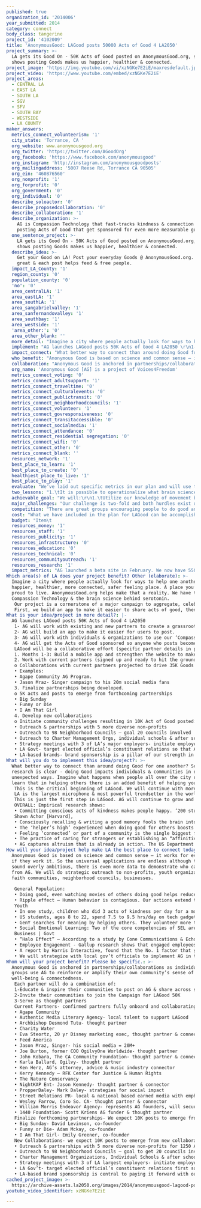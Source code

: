 ```yaml
---
published: true
organization_id: '2014006'
year_submitted: 2014
category: connect
body_class: tangerine
project_id: '4102009'
title: 'AnonymousGood: LAGood posts 50000 Acts of Good 4 LA2050'
project_summary: >-
  LA gets its Good On - 50K Acts of Good posted on AnonymousGood.org, science
  shows posting Goods makes us happier, healthier & connected. 
project_image: 'https://img.youtube.com/vi/xzNGKe7E2iE/maxresdefault.jpg'
project_video: 'https://www.youtube.com/embed/xzNGKe7E2iE'
project_areas:
  - CENTRAL LA
  - EAST LA
  - SOUTH LA
  - SGV
  - SFV
  - SOUTH BAY
  - WESTSIDE
  - LA COUNTY
maker_answers:
  metrics_connect_volunteerism: '1'
  city_state: 'Torrance, CA '
  org_website: www.anonymousgood.org
  org_twitter: 'https://twitter.com/AGoodOrg'
  org_facebook: 'https://www.facebook.com/anonymousgood'
  org_instagram: 'http://instagram.com/anonymousgoodposts'
  org_mailingaddress: '5007 Reese Rd, Torrance CA 90505'
  org_ein: '460876560'
  org_nonprofit: '1'
  org_forprofit: '0'
  org_government: '0'
  org_individual: '0'
  describe_soloactor: '0'
  describe_proposedcollaboration: '0'
  describe_collaboration: '1'
  describe_organization: >-
    AG is Compassion Technology that fast-tracks kindness & connection by
    posting Acts of Good that get sponsored for even more measurable good.
  one_sentence_project: >-
    LA gets its Good On - 50K Acts of Good posted on AnonymousGood.org, science
    shows posting Goods makes us happier, healthier & connected. 
  describe_idea: >-
    Get your Good on LA! Post your everyday Goods @ AnonymousGood.org. It feels
    great & each post helps feed & free people.   
  impact_LA_County: '1'
  region_county: '0'
  population_county: '0'
  'no': '0'
  area_centralLA: '1'
  area_eastLA: '1'
  area_southLA: '1'
  area_sangabrielvalley: '1'
  area_sanfernandovalley: '1'
  area_southbay: '1'
  area_westside: '1'
  'area_other:': '0'
  area_other_blank: ''
  more_detail: "Imagine a city where people actually look for ways to help one another. It’s a happier, healthier, more connected, safer feeling place. A place you’d be proud to live. AnonymousGood.org helps make that a reality. We have the Compassion Technology & the brain science behind serotonin. \r\nOur project is a cornerstone of a major campaign to aggregate, celebrate & share stories of Good in LA. It’s guaranteed to make participants happier, healthier, better students & better employees.\r\nFirst, we build an app to make it easier to share acts of good, then we work with existing & new partners to reach a broad spectrum of Angelenos. Between non-profits, media, faith communities, youth programs, & business- Angelenos will share 50k stories of LAGood\r\n"
  implement: "AG launches LAGood posts 50K Acts of Good 4 LA2050 \r\n1- AG will work with existing and new partners to create a grassroots campaign that seeds and shares the story of Good in LA creating a ripple effect of good throughout LA. \r\n2- AG will build an app to make it easier for users to post. \r\n3- AG will work with individuals & organizations to use our ‘Compassion Technology’ in ways that work for them; to reach out to their constituents & customers, to build employee engagement, use the stories of good in their community while gathering great metrics. AG has a low bar of entry and its equally available and beneficial to anyone. \r\n4- AG will get the Acts of Good sponsored so anyone who posts becomes an instant philanthropist. We want all of us to feel connected to people in our own communities & to the global community.\r\nLAGood will be a collaborative effort (specific partner details in partner section) \r\n1. Months 1-3: Build a mobile app and strengthen the website to make it even easier for people to post. \r\n2. Work with current partners (signed up and ready to hit the ground running) to amplify Good & inspire more Angelenos to volunteer formally & informally as they post Acts of Good. \r\no Collaborations with current partners projected to drive 35K Goods in LA \r\n• Examples: \r\n• Agape Community AG Program. \r\n• Jason Mraz- Singer campaign to his 20m social media fans\r\n3. Finalize partnerships being developed. \r\no 5K acts and posts to emerge from forthcoming partnerships \r\n• Big Sunday \r\n• Funny or Die \r\n• I Am That Girl \r\n4. Develop new collaborations \r\no Initiate community challenges resulting in 10K Act of Good posted: \r\n• Outreach & partnerships with 5 more diverse non-profits \r\n• Outreach to 98 Neighborhood Councils – goal 20 councils involved \r\n• Outreach to Charter Management Orgs, individual schools & after school programs \r\n• Strategy meetings with 3 of LA’s major employers- initiate employee engagement \r\n• LA Govt- target elected official’s constituent relations so that Acts of Good being done in government are surfaced. \r\n• LA-based brands- brand sponsorship is a pillar of our strength in paying it forward with our Allies4Good\r\n"
  impact_connect: "What better way to connect than around doing Good for one another? Scientific research is clear - doing Good impacts individuals & communities in expected & unexpected ways. Imagine what happens when people all over the city really learn that in helping others there is an added benefit of helping yourself!\r\nThis is the critical beginning of LAGood. We will continue with more partnerships so that story of LA Good will be celebrated everywhere – in schools, faith communities, businesses  & on billboards or busses. The work of great non-profits will be amplified as the Good they do is told & shared.\r\nLA is the largest microphone & most powerful trendsetter in the world. Let’s use it to inspire local & global Good. \r\nThis is just the first step in LAGood. AG will continue to grow and iterate with scientific studies of impact in the workplace, the classroom, prisons & other populations often invisible to the general public.\r\nOVERALL: Empirical research shows:\r\n•\tCommitting conscious acts of kindness makes people happy. ‘200 studies on nearly 275,000 people found that happiness leads to success in nearly every domain of our lives, including marriage, health, friendship, community involvement, creativity, and in particular, our jobs, careers and businesses’. Happy people even have better peripheral vision.\r\nShawn Achor [Harvard],\r\n•\tConsciously recalling & writing a good memory fools the brain into dropping more serotonin. Overall, this leads to greater life satisfaction and meaning. Fun fact: Studies have shown that women who wrote about positive experiences were 40 percent more likely to live to age 94 than their negative peers. Shawn Achor [Harvard]. So for every act you do & post you get a double dose of happiness.\r\n•\tThe ‘helper’s high’ experienced when doing good for others boosts the immune system, enhances our feelings of joyfulness, emotional resilience, vigor, and can reduce the unhealthy sense of isolation. \r\n•\tFeeling ‘connected’ or part of a community is the single biggest factor on longevity. AG makes it easy for people to create & build their own communities.\r\n•\tThe practice of caring for strangers or establishing an “affinitive connection”– friendship, love, or positive bonding – those emotions translate to immense healing benefits. \r\n•\tAG captures altruism that is already in action. The US Department of Labor reports Americans increasingly describe their sense of responsibility to help those in need. In 2009, 27% or 64 million Americans volunteered.\r\n"
  who_benefit: "Anonymous Good is based on science and common sense – it works for everyone, if they work it. So the universal applications are endless although this may sound overly ambitious, there is even more data to demonstrate who can benefit from AG. We will do strategic outreach to non-profits, youth organizations, faith communities, neighborhood councils, businesses.\r\n\r\nGeneral Population: \r\n•\tDoing good, even watching movies of others doing good helps reduce stress. In one study, students were simply asked to watch a film of Mother Teresa's work with the poor in Calcutta. They had significant increases in antibodies associated with improved immunity -- and antibody levels remained high for an hour afterward.  AG is getting similar reports of well-being after users read goods posted on the site. [Post. Bioethicist, Case Western Reserve]\r\n•\tRipple effect – Human behavior is contagious. Our actions extend to people within three degrees. Each of us can ‘infect’ 1,000 people with our acts of good. [Connection, Christakis & Fowler]\r\nYouth\r\n•\tIn one study, children who did 3 acts of kindness per day for a month were not only happier but became more popular, gaining an average 1.5 friends. \r\n•\tUS students, ages 8 to 22, spend 7.5 to 9.5 hrs/day on tech gadgets. AG meets them on the screen where they live, helps them feel good & connected with service & global awareness. \r\n•\tGenY searches for meaning by helping others. They volunteer more than any previous generation. \r\n•\tSocial Emotional Learning: Two of the core competencies of SEL are Social Awareness & Relationship Skills. Practicing acts of good off-line then coming on-line to share can create a virtuous cycle that supports SEL.\r\nBusiness | Govt\r\n•\t“Halo Effect” – According to a  study by Cone Communications & Echo Research, 82 percent of U.S. consumers consider corporate social responsibility when deciding which products or services to buy & where to shop.\r\n•\tEmployee Engagement - Gallup research shows that engaged employees are more productive, profitable, safer, create stronger customer relationships, & stay longer with their company. Doing service projects & good acts for each other increased employee engagement. \r\n•\tA  report by Harris Interactive, found that the No. 1 factor that young adults ages 21 to 31 wanted in a successful career was a sense of meaning.\r\n•\tWe will strategize with local gov’t officials to implement AG in their offices. Angelenos could read authentic stories of gov’t actually responding to citizens.\r\n"
  collaboration: "Anonymous Good is anchored in partnerships/collaborations as individuals & groups use AG to reinforce or amplify their own community’s sense of well-being & connectedness.\r\nEach partner will do a combination of: \r\n1-Educate & inspire their communities to post on AG & share across social media  \r\n2-Invite their communities to join the Campaign for LAGood 50K\r\n3-Serve as thought partners \r\nCurrent Partners- confirmed partners fully onboard and collaborating with AG\r\n•\tAgape Community\r\n•\tAuthentic Media Literary Agency- local talent to support LAGood\r\n•\tArchbishop Desmond Tutu- thought partner\r\n•\tCharity Water\r\n•\tEva Steortz, 20 yr Disney marketing exec, thought partner & connector\r\n•\tFeed America \r\n•\tJason Mraz, Singer- his social media = 20M+ \r\n•\tJoe Burton, former COO OgilvyOne Worldwide- thought partner\r\n•\tJohn Kobara, The CA Community Foundation- thought partner & connector\r\n•\tKarla Ballard, Ogilvy- thought partner\r\n•\tKen Herz, AG’s attorney, advice & music industry connector\r\n•\tKerry Kennedy – RFK Center for Justice & Human Rights\r\n•\tThe Nature Conservancy\r\n•\tNightKAP Ent- Jason Kennedy- thought partner & connector\r\n•\tPropperDaley- Mark Daley- strategies for social impact\r\n•\tStreet Relations PR- local & national based earned media with emphasis on media that serves under-represented pockets of LA Good to rep our diverse picture that is LA. \r\n•\tWesley Farrow, Coro So. CA- thought partner & connector \r\n•\tWilliam Morris Endeavor Agency- represents AG founders, will secure local talent for LAGood\r\n•\t1440 Foundation- Scott Kriens AG funder & thought partner\r\nFinalize forthcoming partnerships- We expect 10K posts to emerge from collaborations being discussed.\r\n•\tBig Sunday- David Levinson, co-founder\r\n•\tFunny or Die- Adam Mckay, co-founder\r\n•\tI Am That Girl- Emily Greener, co-founder\r\nNew Collaborations- we expect 10K posts to emerge from new collaborations:(prospects culled from current partner connections)\r\n•\tOutreach & partnerships with 5 more diverse non-profits for 1250 Acts of Good posted\r\n•\tOutreach to 98 Neighborhood Councils – goal to get 20 councils involved, post 1000 goods\r\n•\tCharter Management Organizations, Individual Schools & after school programs- post 2500 Goods\r\n•\tStrategy meetings with 3 of LA largest employers- initiate employee engagement for 5000 Acts of Good\r\n•\tLA Gov’t- target elected official’s constituent relations first so Acts of Good being done in government are surfaced. Post 250 \r\n•\tLA-based brand sponsorship is central to paying it forward with our Allies4Good\r\n"
  org_name: 'Anonymous Good [AG] is a project of Voices4Freedom'
  metrics_connect_voting: '0'
  metrics_connect_adultsupport: '1'
  metrics_connect_traveltime: '0'
  metrics_connect_culturalevents: '0'
  metrics_connect_publictransit: '0'
  metrics_connect_neighborhoodcouncils: '1'
  metrics_connect_volunteer: '1'
  metrics_connect_govresponsiveness: '0'
  metrics_connect_transitaccessible: '0'
  metrics_connect_socialmedia: '1'
  metrics_connect_attendance: '0'
  metrics_connect_residential segregation: '0'
  metrics_connect_wifi: '0'
  metrics_connect_other: '0'
  metrics_connect_blank: ''
  resources_network: '1'
  best_place_to_learn: '1'
  best_place_to_create: '0'
  healthiest_place_to_live: '1'
  best_place_to_play: '1'
  evaluate: "We’ve laid out specific metrics in our plan and will use these as benchmarks to determine if our strategies were sufficient to reach our goals within the year. We will collect both quantitative and qualitative data on the project.\r\n\r\nSite and Application goals:\r\n•\tMonths 1-3 - Mobile App development & completion\t\r\n•\tMobile bounce rate decreases with app. Currently the mobile bounce rate on our responsive site is 64.6% vs a bounce rate of 37.75% from desktops. \r\n•\tIncrease users by 100% - we are currently at 7,541 users\r\n•\tIncrease in social media shares by 100% \r\n\r\nBuilding LAGood Tribe goals:\r\n•\t50K Acts of Good posted from LAGood  \r\n•\tCurrent partners help drive 35K Goods in LA though informal & formal volunteer\r\n•\tForthcoming partnerships activated & drive 5000 posts \r\n•\tOutreach efforts reach benchmarks\r\n•\t10K Goods from new collaborations\r\no\tFive diverse non-profits  post 1250 acts of Good \r\no\t20 Neighborhood Councils- 1000 goods\r\no\tStrategy meetings with three of LA’s major employers- 5K Acts of Good\r\no\tLA City & County Govt- 500 acts of Good posted \r\no\tSchool & after school programs- 2500 acts of Good\r\n•\tEarned media on at least 5 different outlets?\r\n\r\nQualitative:\r\n•\tAG tribe self-reporting the impact of AG on their lives with stories posted.\r\n•\tSurvey at end of campaign on Tribe member’s experience.\r\n•\tPivot points – what places did we get it wrong, what was needed to course correct?\r\n•\tWhat did the tribe continue to teach us during this campaign?\r\n•\tWhat new opportunities emerged?"
  two_lessons: "1.\tIt is possible to operationalize what brain science is revealing with our Compassion Technology.\r\n2.\tAnonymousGood.org works & we need to keep iterating. Members of the AG Tribe are reporting AG makes a positive difference, inspires them, they see and do more good.\r\nIn their own words:\r\n•\tFrom a young woman aged out of Foster Care, beat the odds & is in college. She posts most days:\r\n‘It's ironic that this was presented to me at the time it was because I was going through some internal & mental health battles & then all of a sudden I had to challenge my mind to find good things around me. I was down to try anything to help me increase my serotonin levels while also making people happy. Posting acts of kindness & goods really helped me! Everytime I posted something the feeling of happiness all came back as if I was in the presence of that act of kindness again. Everyday it was easier & easier to channel & see the goods in the world; big ones & small ones! As of today I continue to support anonymousgood.org because it's helps end slavery, feed the homeless & it helps me cope through my mental health illnesses. I suffer from depression & bipolar disorder, when I go on the website or even do something kind despite of how I feel I end up feeling better in the end.’  \r\n•\tFrom an LA leader in the non-profit world. He evangelizes for AG:\r\n‘As I recall an act of good & put it into a post I find myself taking a step away from the rush of life, reflecting, & feeling the standing ovation of joy that can exist when we come together to invite it into our lives.’ \r\n•\tFrom a therapist in LA. A frequent poster & supports others on the site:\r\n‘Prior to posting on this site I felt that my small acts of good were worthwhile-ish.That thought always zaps my energy & subtly weighs me down. What this site has done for me is many-fold. It has shown me that my small acts of Good do matter, especially when combined with the overall group intention. I realize now that I am a grateful cog in a beautiful wheel of humans striving to make a difference. Despite the usual time responsibilities, posting here has increased my energy to do more Good because I’m inspired. Plus its really a lot of fun to be in the Goodness Bubble. I also feel that this site lifts my spirits first thing in the morning because it’s delightful to read what everyone is doing & posting. It reassures me that magic is afoot & Goodness is, in fact, breaking out all over.\r\nPeace & Blessings from the City of Angels.’\r\n"
  achievable_goal: "We will:\r\n1.\tUtilize our knowledge of movement building honed over the years in the anti-slavery movement.\r\n2.\tWork with our already committed partners who have proven their ability and passion over the last year. These partners came up with, ‘Goodgasm – that all over good feeling you get when doing an act of good.’  Goodgasm makes people laugh & think.\r\n3.\tOur track record attracting evangelist/supporters is strong – that will continue as we seek and cement new partnerships.\r\n4.\tUse our television experience and connections to help spread the word with earned media across diverse outlets.\r\n5.\tWe are getting ongoing feedback from current users that gives us confidence in that our stated goals are achievable:. \r\n•\tEducators say it is easy to adapt AG for the classroom to promote character, service learning, empathy & compassion.  \r\n•\tFaith Community leaders say members already strive to good everyday & this is a great way to make it a daily habit & also feel part of a global solution. \r\n•\tBusiness leaders want to be known as “ the good guys” in the community as well as build camaraderie among their employees.\r\n"
  major_challenges: "Our challenge is two-fold and both hurdles exist due to lack of necessary funds. Once we have funding to get over these hurdles, we have the expertise, the team and the commitment to fast-track our goals. \r\n1- MOBILE APP & SITE UPGRADE \r\n•\tThe AG Tribe is letting us know they want more interaction and ease on the site. In a world where Facebook sets the norm, users have high expectations of sites that allow you to post & share.  AG needs to step-up to meet some of those robust demands that seem so basic to folks who don’t understand the functions are very complex & pricey. To guarantee a seamless expansion we must continue to invest in more robust technology, & critical research that is meaningful to site developers, to the Tribe, & to our Sponsors & Investors.\r\n2- MORE STAFF\r\n•\tWe need to hire an outreach professional to continue reaching diverse communities. \r\n•\tWe are currently hiring a strategic partnerships person to develop co-branding, CSR and employee engagement sponsorships. The money has already been raised for this position."
  competition: "There are great groups encouraging people to do good and share their kindness on-line. But no one is doing what we’re doing.\r\n\r\nAnonymous Good is unique in giving people a way to constantly create community and connection by inviting others to join them [challenges] in group campaigns for good. \r\nFurther, because Anonymous Good values global connection as well as local connection – each act of good is sponsored so every time a user posts they know they are not only feeling and spreading good locally but also helping feed hungry people, free people from slavery, plant trees for clean air and dig wells for clean water. Stories of the impact of their goods from around the world are shared with the AG tribe to further inspire more local good. The virtuous cycle continues.\r\n\r\nSo many people are doing a part of the work AG does but no one has created a Compassion Technology that can be adapted easily by individuals as well as big groups [complementary & competitive], and connects local goods to global impact. Our tribe becomes international philanthropists with every post. Shazaam!\r\n\r\nBig Picture: Within 3 years AG hopes to aggregate 5.5m acts of Good which translates to at least 16.5m hits of feel happy brain drugs. Those acts of Good will help feed 3.1m people, free 1257 people from slavery, plant 331,815 trees and bring clean water to 17,952 people.\r\n\r\nAudacious. But possible. We’re just getting started.\r\n"
  cost: "What we have included in the plan for LAGood can be accomplished with $100K and the ongoing support of our great partners inspired to volunteer their efforts.\r\n\r\nWe plan on this being the critical cornerstone to an ongoing Campaign in LA and will continue to seek further funding from a wide variety of sources. \r\n\r\nWe are in the process of hiring a strategic partnership consultant to design corporate sponsorships that include co-branding opportunities, CSR and employee engagement.  The funding for this position has already been secured through previous fund raising efforts. \r\n"
  budget: "Item\t                                                       Expense\t             \r\n\t\t\r\nBuild Mobile App\t                                40,000.\t\r\n\r\nWeb-site upgrade  \t                        15,000.\t          \r\nExplanation: Make site more robust to handle more traffic from   LAGood /add more social network capabilities for better connection\r\n\r\nMaterials specifically for LAGood\t 7,500.\t\r\nExplanation: Promotional items/collateral/video/etc\r\nTo support partners desire to promote and evangelize LAGood \r\n\r\nWeb maintenance\t                                 4,800.\r\nExplanation: $400 per month = 25% of total monthly expense\r\n\r\nWeb guru/moderator\t                       18,000.\t\r\nExplanation: $1500 per month=  33% of total monthly expense\r\n\r\nOutreach  consultant\t                       12,000\t\r\nExplanation: $4,000/ month Over 3 months\r\n\r\nNP partner support\t                         2,000\t\r\nExplanation: Donations to help NP spread the word about AG to their communities\r\n\r\n                                              Total\t      99,300.\t\r\n"
  resources_money: '1'
  resources_staff: '1'
  resources_publicity: '1'
  resources_infrastructure: '0'
  resources_education: '0'
  resources_technical: '0'
  resources_communityoutreach: '1'
  resources_research: '1'
  impact_metrics: "AG launched a beta site in February. We now have 5500+ posts by the AG tribe. Actual posts [below] demonstrate how LAGood will impact the metrics.\r\nVolunteerism- AG inspires formal & informal volunteerism as people share & learn from each other on the site & social media. \r\n•\tLast week I volunteered at St. Francis’s food pantry; packing groceries & distributing them to the elderly & homeless on Skid Row.\r\n•\tI volunteer for our school district. I have created a program that now is in its 6th yr\r\nSocial & emotional support\r\n•\tI gave money to a very hungry looking homeless person. I have noticed I have started giving more in general because I have to keep up with posting good \r\n•\tI noticed a Good that has come to me from posting on this site. Since I started gearing my brain every day to seek out Good I have not had a depressive thought stream or mood..\r\n•\tI saw an elderly woman with a walker struggling to get down the block,[2 other people stopped to help]. Between the 3 of us, we got her up a step & I thought, “Wow, that was pretty awesome to see the community coming together a bit here in the city.” \r\nTravel time- AG won’t improve commute but it can make it better. \r\n•\tOn my way home, after staying late at work, I let TWO cars & a motorcycle merge in front of me. I live in LA people, that’s as good as giving gold. \r\n•\t If you have ever been to LA, you will know that what I am about to describe is a miracle. On my way to work, a wonderful human in a silver Volvo allowed me to merge in front of them in traffic THREE different times. Nothing short of miraculous! Totally made my day!\r\nNeighborhood Councils & Gov’t- We reach out to neighborhood councils & gov’t offices to surface good & inspire/inform LA \r\n•\tI recently spent a day volunteering with gov’t officials & venture capitalists to create a plan for making California Communities healthy.\r\nHousing & jobs- non-traditional, Informal, do what we can \r\n•\tA single mom we just met is working hard to take care of her teenager.  She works many jobs & is in college. Their housing situation is bad. Money is tight. We’re helping her find a healthier home.\r\n•\tI hired a young man who claimed he couldn’t get a job with his GED, I told him his GED does not define him. I hired an incredible human being & he doesn’t even know how incredible he is- but he will.\r\nSocial Media \r\nAG tribe increases their social media connections on the site with likes, comments & sharing posts across social media platforms.    "
Which area(s) of LA does your project benefit? Other (elaborate): >-
  Imagine a city where people actually look for ways to help one another. It’s a
  happier, healthier, more connected, safer feeling place. A place you’d be
  proud to live. AnonymousGood.org helps make that a reality. We have the
  Compassion Technology & the brain science behind serotonin. 
   Our project is a cornerstone of a major campaign to aggregate, celebrate & share stories of Good in LA. It’s guaranteed to make participants happier, healthier, better students & better employees.
   First, we build an app to make it easier to share acts of good, then we work with existing & new partners to reach a broad spectrum of Angelenos. Between non-profits, media, faith communities, youth programs, & business- Angelenos will share 50k stories of LAGood
What is your idea/project in more detail?: |-
  AG launches LAGood posts 50K Acts of Good 4 LA2050 
   1- AG will work with existing and new partners to create a grassroots campaign that seeds and shares the story of Good in LA creating a ripple effect of good throughout LA. 
   2- AG will build an app to make it easier for users to post. 
   3- AG will work with individuals & organizations to use our ‘Compassion Technology’ in ways that work for them; to reach out to their constituents & customers, to build employee engagement, use the stories of good in their community while gathering great metrics. AG has a low bar of entry and its equally available and beneficial to anyone. 
   4- AG will get the Acts of Good sponsored so anyone who posts becomes an instant philanthropist. We want all of us to feel connected to people in our own communities & to the global community.
   LAGood will be a collaborative effort (specific partner details in partner section) 
   1. Months 1-3: Build a mobile app and strengthen the website to make it even easier for people to post. 
   2. Work with current partners (signed up and ready to hit the ground running) to amplify Good & inspire more Angelenos to volunteer formally & informally as they post Acts of Good. 
   o Collaborations with current partners projected to drive 35K Goods in LA 
   • Examples: 
   • Agape Community AG Program. 
   • Jason Mraz- Singer campaign to his 20m social media fans
   3. Finalize partnerships being developed. 
   o 5K acts and posts to emerge from forthcoming partnerships 
   • Big Sunday 
   • Funny or Die 
   • I Am That Girl 
   4. Develop new collaborations 
   o Initiate community challenges resulting in 10K Act of Good posted: 
   • Outreach & partnerships with 5 more diverse non-profits 
   • Outreach to 98 Neighborhood Councils – goal 20 councils involved 
   • Outreach to Charter Management Orgs, individual schools & after school programs 
   • Strategy meetings with 3 of LA’s major employers- initiate employee engagement 
   • LA Govt- target elected official’s constituent relations so that Acts of Good being done in government are surfaced. 
   • LA-based brands- brand sponsorship is a pillar of our strength in paying it forward with our Allies4Good
What will you do to implement this idea/project?: >-
  What better way to connect than around doing Good for one another? Scientific
  research is clear - doing Good impacts individuals & communities in expected &
  unexpected ways. Imagine what happens when people all over the city really
  learn that in helping others there is an added benefit of helping yourself!
   This is the critical beginning of LAGood. We will continue with more partnerships so that story of LA Good will be celebrated everywhere – in schools, faith communities, businesses & on billboards or busses. The work of great non-profits will be amplified as the Good they do is told & shared.
   LA is the largest microphone & most powerful trendsetter in the world. Let’s use it to inspire local & global Good. 
   This is just the first step in LAGood. AG will continue to grow and iterate with scientific studies of impact in the workplace, the classroom, prisons & other populations often invisible to the general public.
   OVERALL: Empirical research shows:
   • Committing conscious acts of kindness makes people happy. ‘200 studies on nearly 275,000 people found that happiness leads to success in nearly every domain of our lives, including marriage, health, friendship, community involvement, creativity, and in particular, our jobs, careers and businesses’. Happy people even have better peripheral vision.
   Shawn Achor [Harvard],
   • Consciously recalling & writing a good memory fools the brain into dropping more serotonin. Overall, this leads to greater life satisfaction and meaning. Fun fact: Studies have shown that women who wrote about positive experiences were 40 percent more likely to live to age 94 than their negative peers. Shawn Achor [Harvard]. So for every act you do & post you get a double dose of happiness.
   • The ‘helper’s high’ experienced when doing good for others boosts the immune system, enhances our feelings of joyfulness, emotional resilience, vigor, and can reduce the unhealthy sense of isolation. 
   • Feeling ‘connected’ or part of a community is the single biggest factor on longevity. AG makes it easy for people to create & build their own communities.
   • The practice of caring for strangers or establishing an “affinitive connection”– friendship, love, or positive bonding – those emotions translate to immense healing benefits. 
   • AG captures altruism that is already in action. The US Department of Labor reports Americans increasingly describe their sense of responsibility to help those in need. In 2009, 27% or 64 million Americans volunteered.
How will your idea/project help make LA the best place to connect today? In LA2050?: >-
  Anonymous Good is based on science and common sense – it works for everyone,
  if they work it. So the universal applications are endless although this may
  sound overly ambitious, there is even more data to demonstrate who can benefit
  from AG. We will do strategic outreach to non-profits, youth organizations,
  faith communities, neighborhood councils, businesses.
   
   General Population: 
   • Doing good, even watching movies of others doing good helps reduce stress. In one study, students were simply asked to watch a film of Mother Teresa's work with the poor in Calcutta. They had significant increases in antibodies associated with improved immunity -- and antibody levels remained high for an hour afterward. AG is getting similar reports of well-being after users read goods posted on the site. [Post. Bioethicist, Case Western Reserve]
   • Ripple effect – Human behavior is contagious. Our actions extend to people within three degrees. Each of us can ‘infect’ 1,000 people with our acts of good. [Connection, Christakis & Fowler]
   Youth
   • In one study, children who did 3 acts of kindness per day for a month were not only happier but became more popular, gaining an average 1.5 friends. 
   • US students, ages 8 to 22, spend 7.5 to 9.5 hrs/day on tech gadgets. AG meets them on the screen where they live, helps them feel good & connected with service & global awareness. 
   • GenY searches for meaning by helping others. They volunteer more than any previous generation. 
   • Social Emotional Learning: Two of the core competencies of SEL are Social Awareness & Relationship Skills. Practicing acts of good off-line then coming on-line to share can create a virtuous cycle that supports SEL.
   Business | Govt
   • “Halo Effect” – According to a study by Cone Communications & Echo Research, 82 percent of U.S. consumers consider corporate social responsibility when deciding which products or services to buy & where to shop.
   • Employee Engagement - Gallup research shows that engaged employees are more productive, profitable, safer, create stronger customer relationships, & stay longer with their company. Doing service projects & good acts for each other increased employee engagement. 
   • A report by Harris Interactive, found that the No. 1 factor that young adults ages 21 to 31 wanted in a successful career was a sense of meaning.
   • We will strategize with local gov’t officials to implement AG in their offices. Angelenos could read authentic stories of gov’t actually responding to citizens.
Whom will your project benefit? Please be specific.: >-
  Anonymous Good is anchored in partnerships/collaborations as individuals &
  groups use AG to reinforce or amplify their own community’s sense of
  well-being & connectedness.
   Each partner will do a combination of: 
   1-Educate & inspire their communities to post on AG & share across social media 
   2-Invite their communities to join the Campaign for LAGood 50K
   3-Serve as thought partners 
   Current Partners- confirmed partners fully onboard and collaborating with AG
   • Agape Community
   • Authentic Media Literary Agency- local talent to support LAGood
   • Archbishop Desmond Tutu- thought partner
   • Charity Water
   • Eva Steortz, 20 yr Disney marketing exec, thought partner & connector
   • Feed America 
   • Jason Mraz, Singer- his social media = 20M+ 
   • Joe Burton, former COO OgilvyOne Worldwide- thought partner
   • John Kobara, The CA Community Foundation- thought partner & connector
   • Karla Ballard, Ogilvy- thought partner
   • Ken Herz, AG’s attorney, advice & music industry connector
   • Kerry Kennedy – RFK Center for Justice & Human Rights
   • The Nature Conservancy
   • NightKAP Ent- Jason Kennedy- thought partner & connector
   • PropperDaley- Mark Daley- strategies for social impact
   • Street Relations PR- local & national based earned media with emphasis on media that serves under-represented pockets of LA Good to rep our diverse picture that is LA. 
   • Wesley Farrow, Coro So. CA- thought partner & connector 
   • William Morris Endeavor Agency- represents AG founders, will secure local talent for LAGood
   • 1440 Foundation- Scott Kriens AG funder & thought partner
   Finalize forthcoming partnerships- We expect 10K posts to emerge from collaborations being discussed.
   • Big Sunday- David Levinson, co-founder
   • Funny or Die- Adam Mckay, co-founder
   • I Am That Girl- Emily Greener, co-founder
   New Collaborations- we expect 10K posts to emerge from new collaborations:(prospects culled from current partner connections)
   • Outreach & partnerships with 5 more diverse non-profits for 1250 Acts of Good posted
   • Outreach to 98 Neighborhood Councils – goal to get 20 councils involved, post 1000 goods
   • Charter Management Organizations, Individual Schools & after school programs- post 2500 Goods
   • Strategy meetings with 3 of LA largest employers- initiate employee engagement for 5000 Acts of Good
   • LA Gov’t- target elected official’s constituent relations first so Acts of Good being done in government are surfaced. Post 250 
   • LA-based brand sponsorship is central to paying it forward with our Allies4Good
cached_project_image: >-
  https://archive-assets.la2050.org/images/2014/anonymousgood-lagood-posts-50000-acts-of-good-4-la2050/img.youtube.com/vi/xzNGKe7E2iE/maxresdefault.jpg
youtube_video_identifier: xzNGKe7E2iE

---
```

